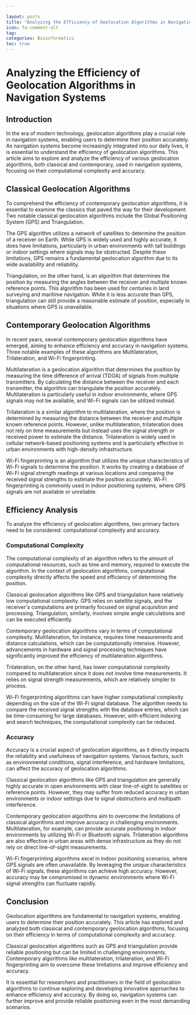 ```yaml
---

layout: posts
title: "Analyzing the Efficiency of Geolocation Algorithms in Navigation Systems"
icon: fa-comment-alt
tag:      
categories: Bioinformatics
toc: true
---
```




# Analyzing the Efficiency of Geolocation Algorithms in Navigation Systems

## Introduction

In the era of modern technology, geolocation algorithms play a crucial role in navigation systems, enabling users to determine their position accurately. As navigation systems become increasingly integrated into our daily lives, it is essential to understand the efficiency of geolocation algorithms. This article aims to explore and analyze the efficiency of various geolocation algorithms, both classical and contemporary, used in navigation systems, focusing on their computational complexity and accuracy.

## Classical Geolocation Algorithms

To comprehend the efficiency of contemporary geolocation algorithms, it is essential to examine the classics that paved the way for their development. Two notable classical geolocation algorithms include the Global Positioning System (GPS) and Triangulation.

The GPS algorithm utilizes a network of satellites to determine the position of a receiver on Earth. While GPS is widely used and highly accurate, it does have limitations, particularly in urban environments with tall buildings or indoor settings where signals may be obstructed. Despite these limitations, GPS remains a fundamental geolocation algorithm due to its wide availability and reliability.

Triangulation, on the other hand, is an algorithm that determines the position by measuring the angles between the receiver and multiple known reference points. This algorithm has been used for centuries in land surveying and maritime navigation. While it is less accurate than GPS, triangulation can still provide a reasonable estimate of position, especially in situations where GPS is unavailable.

## Contemporary Geolocation Algorithms

In recent years, several contemporary geolocation algorithms have emerged, aiming to enhance efficiency and accuracy in navigation systems. Three notable examples of these algorithms are Multilateration, Trilateration, and Wi-Fi fingerprinting.

Multilateration is a geolocation algorithm that determines the position by measuring the time difference of arrival (TDOA) of signals from multiple transmitters. By calculating the distance between the receiver and each transmitter, the algorithm can triangulate the position accurately. Multilateration is particularly useful in indoor environments, where GPS signals may not be available, and Wi-Fi signals can be utilized instead.

Trilateration is a similar algorithm to multilateration, where the position is determined by measuring the distance between the receiver and multiple known reference points. However, unlike multilateration, trilateration does not rely on time measurements but instead uses the signal strength or received power to estimate the distance. Trilateration is widely used in cellular network-based positioning systems and is particularly effective in urban environments with high-density infrastructure.

Wi-Fi fingerprinting is an algorithm that utilizes the unique characteristics of Wi-Fi signals to determine the position. It works by creating a database of Wi-Fi signal strength readings at various locations and comparing the received signal strengths to estimate the position accurately. Wi-Fi fingerprinting is commonly used in indoor positioning systems, where GPS signals are not available or unreliable.

## Efficiency Analysis

To analyze the efficiency of geolocation algorithms, two primary factors need to be considered: computational complexity and accuracy.

### Computational Complexity

The computational complexity of an algorithm refers to the amount of computational resources, such as time and memory, required to execute the algorithm. In the context of geolocation algorithms, computational complexity directly affects the speed and efficiency of determining the position.

Classical geolocation algorithms like GPS and triangulation have relatively low computational complexity. GPS relies on satellite signals, and the receiver's computations are primarily focused on signal acquisition and processing. Triangulation, similarly, involves simple angle calculations and can be executed efficiently.

Contemporary geolocation algorithms vary in terms of computational complexity. Multilateration, for instance, requires time measurements and distance calculations, which can be computationally intensive. However, advancements in hardware and signal processing techniques have significantly improved the efficiency of multilateration algorithms.

Trilateration, on the other hand, has lower computational complexity compared to multilateration since it does not involve time measurements. It relies on signal strength measurements, which are relatively simpler to process.

Wi-Fi fingerprinting algorithms can have higher computational complexity depending on the size of the Wi-Fi signal database. The algorithm needs to compare the received signal strengths with the database entries, which can be time-consuming for large databases. However, with efficient indexing and search techniques, the computational complexity can be reduced.

### Accuracy

Accuracy is a crucial aspect of geolocation algorithms, as it directly impacts the reliability and usefulness of navigation systems. Various factors, such as environmental conditions, signal interference, and hardware limitations, can affect the accuracy of geolocation algorithms.

Classical geolocation algorithms like GPS and triangulation are generally highly accurate in open environments with clear line-of-sight to satellites or reference points. However, they may suffer from reduced accuracy in urban environments or indoor settings due to signal obstructions and multipath interference.

Contemporary geolocation algorithms aim to overcome the limitations of classical algorithms and improve accuracy in challenging environments. Multilateration, for example, can provide accurate positioning in indoor environments by utilizing Wi-Fi or Bluetooth signals. Trilateration algorithms are also effective in urban areas with dense infrastructure as they do not rely on direct line-of-sight measurements.

Wi-Fi fingerprinting algorithms excel in indoor positioning scenarios, where GPS signals are often unavailable. By leveraging the unique characteristics of Wi-Fi signals, these algorithms can achieve high accuracy. However, accuracy may be compromised in dynamic environments where Wi-Fi signal strengths can fluctuate rapidly.

## Conclusion

Geolocation algorithms are fundamental to navigation systems, enabling users to determine their position accurately. This article has explored and analyzed both classical and contemporary geolocation algorithms, focusing on their efficiency in terms of computational complexity and accuracy.

Classical geolocation algorithms such as GPS and triangulation provide reliable positioning but can be limited in challenging environments. Contemporary algorithms like multilateration, trilateration, and Wi-Fi fingerprinting aim to overcome these limitations and improve efficiency and accuracy.

It is essential for researchers and practitioners in the field of geolocation algorithms to continue exploring and developing innovative approaches to enhance efficiency and accuracy. By doing so, navigation systems can further improve and provide reliable positioning even in the most demanding scenarios.